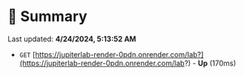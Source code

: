 # 📖 Summary
Last updated: **4/24/2024, 5:13:52 AM**

- `GET` [https://jupiterlab-render-0pdn.onrender.com/lab?](https://jupiterlab-render-0pdn.onrender.com/lab?) - **Up** (170ms)
